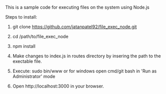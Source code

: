 This is a sample code for executing files on the system using Node.js

Steps to install:

1) git clone https://github.com/jatanpatel92/file_exec_node.git

2) cd /path/to/file_exec_node

3) npm install

4) Make changes to index.js in routes directory by insering the path to the exectable file.

5) Execute: sudo bin/www or for windows open cmd/git bash in 'Run as Administrator' mode

6) Open http://localhost:3000 in your browser.
